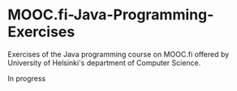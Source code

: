 # MOOC.fi-Java-Programming-Exercises
Exercises of the Java programming course on MOOC.fi offered by University of Helsinki's department of Computer Science.

In progress
